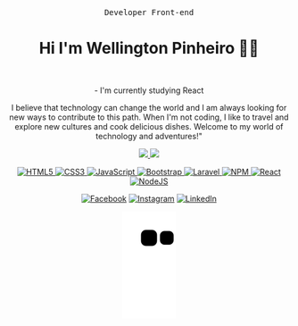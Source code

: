 <div align="center">
  <kbd>Developer Front-end</kbd>
  
  <h1>Hi I'm Wellington Pinheiro 👨‍💻</h1><br>
  <p>- I'm currently studying React</p>
 
  <p> I believe that technology can change the world and I am always looking for new ways to contribute to this path. When I'm not coding, I like to travel and explore new cultures and cook delicious dishes. Welcome to my world of technology and adventures!" </p>
  
  </div>

<div align="center">
  <a href="https://github.com/well97dev">
 
  <img height="180em" src="https://github-readme-stats.vercel.app/api/top-langs/?username=well97dev&layout=compact&langs_count=7&theme=radical)](https://github.com/anuraghazra/github-readme-stats)"/>
     
  <img height= "180em" src="https://github-readme-stats.vercel.app/api?username=Julianadev&hide=html&layout=compac&theme=radical)](https://github.com/anuraghazra/github-readme-stats)"/>
  

![HTML5](https://img.shields.io/badge/html5-%23E34F26.svg?style=for-the-badge&logo=html5&logoColor=white) 
![CSS3](https://img.shields.io/badge/css3-%231572B6.svg?style=for-the-badge&logo=css3&logoColor=white) 
![JavaScript](https://img.shields.io/badge/javascript-%23323330.svg?style=for-the-badge&logo=javascript&logoColor=%23F7DF1E) 
![Bootstrap](https://img.shields.io/badge/bootstrap-%23563D7C.svg?style=for-the-badge&logo=bootstrap&logoColor=white) 
![Laravel](https://img.shields.io/badge/laravel-%23FF2D20.svg?style=for-the-badge&logo=laravel&logoColor=white) 
![NPM](https://img.shields.io/badge/NPM-%23000000.svg?style=for-the-badge&logo=npm&logoColor=white) 
![React](https://img.shields.io/badge/react-%2320232a.svg?style=for-the-badge&logo=react&logoColor=%2361DAFB)
![NodeJS](https://img.shields.io/badge/node.js-6DA55F?style=for-the-badge&logo=node.js&logoColor=white)



[![Facebook](https://img.shields.io/badge/Facebook-%231877F2.svg?logo=Facebook&logoColor=white)](https://www.facebook.com/well97dev/) [![Instagram](https://img.shields.io/badge/Instagram-%23E4405F.svg?logo=Instagram&logoColor=white)](https://instagram.com/well97dev) [![LinkedIn](https://img.shields.io/badge/LinkedIn-%230077B5.svg?logo=linkedin&logoColor=white)](https://www.linkedin.com/in/wellington-pinheiro-da-silva/) 



 ![Snake animation](https://github.com/rafaballerini/rafaballerini/blob/output/github-contribution-grid-snake.svg)
 

